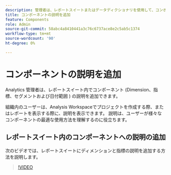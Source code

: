 ```yaml
---
description: 管理者は、レポートスイートまたはデータディクショナリを使用して、コンポーネントの説明を追加できます。
title: コンポーネントの説明を追加
feature: Components
role: Admin
source-git-commit: 58abc4a8410441a3c76c6737ace8e2c5ab5c1374
workflow-type: tm+mt
source-wordcount: '90'
ht-degree: 0%

---
```


# コンポーネントの説明を追加

Analytics 管理者は、レポートスイート内でコンポーネント (Dimension、指標、セグメントおよび日付範囲 ) の説明を追加できます。

組織内のユーザーは、Analysis Workspaceでプロジェクトを作成する際、またはレポートを表示する際に、説明を表示できます。 説明は、ユーザーが様々なコンポーネントの最適な使用方法を理解するのに役立ちます。

## レポートスイート内のコンポーネントへの説明の追加

次のビデオでは、レポートスイートにディメンションと指標の説明を追加する方法を説明します。

>[!VIDEO](https://video.tv.adobe.com/v/25453/?quality=12)
